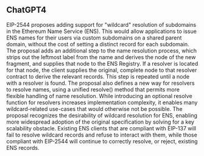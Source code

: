 ## ChatGPT4

EIP-2544 proposes adding support for "wildcard" resolution of subdomains in the Ethereum Name Service (ENS). This would allow applications to issue ENS names for their users via custom subdomains on a shared parent domain, without the cost of setting a distinct record for each subdomain. The proposal adds an additional step to the name resolution process, which strips out the leftmost label from the name and derives the node of the new fragment, and supplies that node to the ENS Registry. If a resolver is located for that node, the client supplies the original, complete node to that resolver contract to derive the relevant records. This step is repeated until a node with a resolver is found. The proposal also defines a new way for resolvers to resolve names, using a unified resolve() method that permits more flexible handling of name resolution. While introducing an optional resolve function for resolvers increases implementation complexity, it enables many wildcard-related use-cases that would otherwise not be possible. The proposal recognizes the desirability of wildcard resolution for ENS, enabling more widespread adoption of the original specification by solving for a key scalability obstacle. Existing ENS clients that are compliant with EIP-137 will fail to resolve wildcard records and refuse to interact with them, while those compliant with EIP-2544 will continue to correctly resolve, or reject, existing ENS records.
